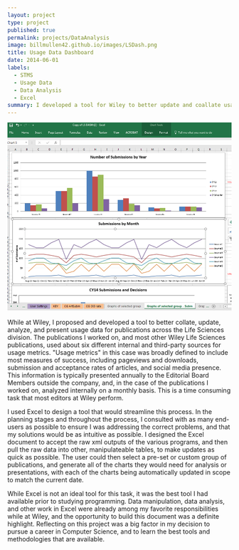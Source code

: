 ```yaml
---
layout: project
type: project
published: true
permalink: projects/DataAnalysis
image: billmullen42.github.io/images/LSDash.png
title: Usage Data Dashboard
date: 2014-06-01
labels:
  - STMS
  - Usage Data
  - Data Analysis
  - Excel
summary: I developed a tool for Wiley to better update and coallate usage data from multiple sources.
---
```


<img class="ui medium right floated rounded image" src="/images/LSDash2.png">

While at Wiley, I proposed and developed a tool to better collate, update, analyze, and present usage data for publications across the Life Sciences division. The publications I worked on, and most other Wiley Life Sciences publications, used about six different internal and third-party sources for usage metrics. "Usage metrics" in this case was broadly defined to include most measures of success, including pageviews and downloads, submission and acceptance rates of articles, and social media presence. This information is typically presented annually to the Editorial Board Members outside the company, and, in the case of the publications I worked on, analyzed internally on a monthly basis. This is a time consuming task that most editors at Wiley perform.

I used Excel to design a tool that would streamline this process. In the planning stages and throughout the process, I consulted with as many end-users as possible to ensure I was addressing the correct problems, and that my solutions would be as intuitive as possible. I designed the Excel document to accept the raw xml outputs of the various programs, and then pull the raw data into other, manipulateable tables, to make updates as quick as possible. The user could then select a pre-set or custom group of publications, and generate all of the charts they would need for analysis or presentations, with each of the charts being automatically updated in scope to match the current date.

While Excel is not an ideal tool for this task, it was the best tool I had available prior to studying programming. Data manipulation, data analysis, and other work in Excel were already among my favorite responsibilities while at Wiley, and the opportunity to build this document was a definite highlight. Reflecting on this project was a big factor in my decision to pursue a career in Computer Science, and to learn the best tools and methodologies that are available.


